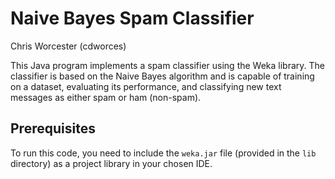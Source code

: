 # Naive Bayes Spam Classifier

Chris Worcester (cdworces)

This Java program implements a spam classifier using the Weka library. The classifier is based on the Naive Bayes algorithm and is capable of training on a dataset, evaluating its performance, and classifying new text messages as either spam or ham (non-spam).

## Prerequisites
To run this code, you need to include the `weka.jar` file (provided in the `lib` directory) as a project library in your chosen IDE.
